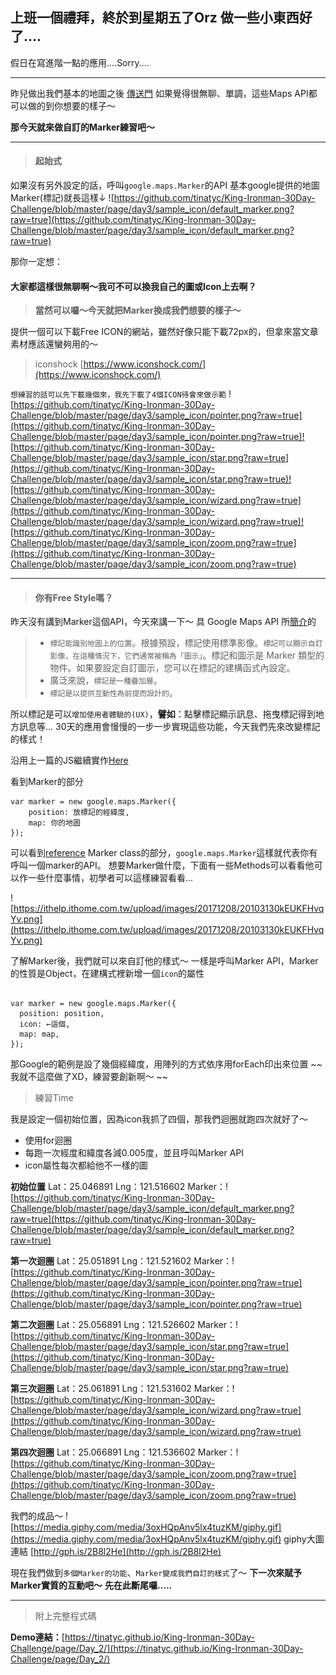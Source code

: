 ## 上班一個禮拜，終於到星期五了Orz 做一些小東西好了....
假日在寫進階一點的應用....Sorry....

---

昨兒做出我們基本的地圖之後 [傳送門](https://tinatyc.github.io/King-Ironman-30Day-Challenge/page/Day_2/)
如果覺得很無聊、單調，這些Maps API都可以做的到你想要的樣子～

**那今天就來做自訂的Marker練習吧～**

---
> #### 起始式

如果沒有另外設定的話，呼叫`google.maps.Marker`的API
基本google提供的地圖Marker(標記)就長這樣↓
![https://github.com/tinatyc/King-Ironman-30Day-Challenge/blob/master/page/day3/sample_icon/default_marker.png?raw=true](https://github.com/tinatyc/King-Ironman-30Day-Challenge/blob/master/page/day3/sample_icon/default_marker.png?raw=true)


那你一定想：
#### 大家都這樣很無聊啊～我可不可以換我自己的圖或Icon上去啊？
> **當然可以囉～今天就把Marker換成我們想要的樣子～**


提供一個可以下載Free ICON的網站，雖然好像只能下載72px的，但拿來當文章素材應該還蠻夠用的～
>  iconshock [https://www.iconshock.com/](https://www.iconshock.com/)

`想練習的話可以先下載幾個來，我先下載了4個ICON待會來做示範`
![https://github.com/tinatyc/King-Ironman-30Day-Challenge/blob/master/page/day3/sample_icon/pointer.png?raw=true](https://github.com/tinatyc/King-Ironman-30Day-Challenge/blob/master/page/day3/sample_icon/pointer.png?raw=true)![https://github.com/tinatyc/King-Ironman-30Day-Challenge/blob/master/page/day3/sample_icon/star.png?raw=true](https://github.com/tinatyc/King-Ironman-30Day-Challenge/blob/master/page/day3/sample_icon/star.png?raw=true)![https://github.com/tinatyc/King-Ironman-30Day-Challenge/blob/master/page/day3/sample_icon/wizard.png?raw=true](https://github.com/tinatyc/King-Ironman-30Day-Challenge/blob/master/page/day3/sample_icon/wizard.png?raw=true)![https://github.com/tinatyc/King-Ironman-30Day-Challenge/blob/master/page/day3/sample_icon/zoom.png?raw=true](https://github.com/tinatyc/King-Ironman-30Day-Challenge/blob/master/page/day3/sample_icon/zoom.png?raw=true)

---
> #### 你有Free Style嗎？

昨天沒有講到Marker這個API，今天來講一下～
具 Google Maps API 所[簡介](https://developers.google.com/maps/documentation/javascript/markers)的
> - `標記能識別地圖上的位置`。根據預設，標記使用標準影像。`標記可以顯示自訂影像，在這種情況下，它們通常被稱為「圖示」`。標記和圖示是 Marker 類型的物件。如果要設定自訂圖示，您可以在標記的建構函式內設定。
> - 廣泛來說，`標記是一種疊加層`。
> - `標記是以提供互動性為前提而設計的`。

所以標記是可以`增加使用者體驗的(UX)`，**譬如**：點擊標記顯示訊息、拖曳標記得到地方訊息等...
30天的應用會慢慢的一步一步實現這些功能，今天我們先來改變標記的樣式！

沿用上一篇的JS繼續實作[Here](https://ithelp.ithome.com.tw/articles/10190905)

看到Marker的部分
```
var marker = new google.maps.Marker({
    position: 放標記的經緯度,
    map: 你的地圖
});
```

可以看到[reference](https://developers.google.com/maps/documentation/javascript/3.exp/reference#Marker) Marker class的部分，`google.maps.Marker`這樣就代表你有呼叫一個marker的API。
想要Marker做什麼，下面有一些Methods可以看看他可以作一些什麼事情，初學者可以這樣練習看看...

![https://ithelp.ithome.com.tw/upload/images/20171208/20103130kEUKFHvqYv.png](https://ithelp.ithome.com.tw/upload/images/20171208/20103130kEUKFHvqYv.png)

了解Marker後，我們就可以來自訂他的樣式～
一樣是呼叫Marker API，Marker的性質是Object，在建構式裡新增一個`icon`的屬性

```

var marker = new google.maps.Marker({
  position: position,
  icon: ←這個,
  map: map,
});

```
那Google的範例是設了幾個經緯度，用陣列的方式依序用forEach印出來位置
~~ 我就不這麼做了XD，練習要創新啊～ ~~

> 練習Time

我是設定一個初始位置，因為icon我抓了四個，那我們迴圈就跑四次就好了～
 - 使用for迴圈
 - 每跑一次經度和緯度各減0.005度，並且呼叫Marker API
 - icon屬性每次都給他不一樣的圖

**初始位置**
Lat：25.046891
Lng：121.516602
Marker：![https://github.com/tinatyc/King-Ironman-30Day-Challenge/blob/master/page/day3/sample_icon/default_marker.png?raw=true](https://github.com/tinatyc/King-Ironman-30Day-Challenge/blob/master/page/day3/sample_icon/default_marker.png?raw=true)

**第一次迴圈**
Lat：25.051891
Lng：121.521602
Marker：![https://github.com/tinatyc/King-Ironman-30Day-Challenge/blob/master/page/day3/sample_icon/pointer.png?raw=true](https://github.com/tinatyc/King-Ironman-30Day-Challenge/blob/master/page/day3/sample_icon/pointer.png?raw=true)

**第二次迴圈**
Lat：25.056891
Lng：121.526602
Marker：![https://github.com/tinatyc/King-Ironman-30Day-Challenge/blob/master/page/day3/sample_icon/star.png?raw=true](https://github.com/tinatyc/King-Ironman-30Day-Challenge/blob/master/page/day3/sample_icon/star.png?raw=true)

**第三次迴圈**
Lat：25.061891
Lng：121.531602
Marker：![https://github.com/tinatyc/King-Ironman-30Day-Challenge/blob/master/page/day3/sample_icon/wizard.png?raw=true](https://github.com/tinatyc/King-Ironman-30Day-Challenge/blob/master/page/day3/sample_icon/wizard.png?raw=true)

**第四次迴圈**
Lat：25.066891
Lng：121.536602
Marker：![https://github.com/tinatyc/King-Ironman-30Day-Challenge/blob/master/page/day3/sample_icon/zoom.png?raw=true](https://github.com/tinatyc/King-Ironman-30Day-Challenge/blob/master/page/day3/sample_icon/zoom.png?raw=true)

我們的成品～
![https://media.giphy.com/media/3oxHQpAnv5lx4tuzKM/giphy.gif](https://media.giphy.com/media/3oxHQpAnv5lx4tuzKM/giphy.gif)
giphy大圖連結 [http://gph.is/2B8l2He](http://gph.is/2B8l2He)

現在我們做到`多個Marker的功能`、`Marker變成我們自訂的樣式`了～
**下一次來賦予Marker實質的互動吧～**
**先在此斷尾囉.....**

---

> 附上完整程式碼

**Demo連結：**[https://tinatyc.github.io/King-Ironman-30Day-Challenge/page/Day_2/](https://tinatyc.github.io/King-Ironman-30Day-Challenge/page/Day_2/)
```
